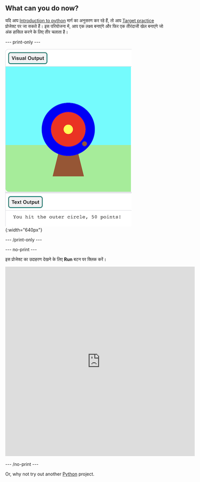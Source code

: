 ## What can you do now?

यदि आप [Introduction to python](https://projects.raspberrypi.org/en/raspberrypi/python-intro) मार्ग का अनुसरण कर रहे हैं, तो आप [Target practice](https://projects.raspberrypi.org/en/projects/target-practice) प्रोजेक्ट पर जा सकते हैं। इस परियोजना में, आप एक लक्ष्य बनाएंगे और फिर एक तीरंदाजी खेल बनाएंगे जो अंक हासिल करने के लिए तीर चलाता है।

--- print-only ---

![An archery target with a hit point on the outer circle. The text 'You hit the outer circle, 50 points!' is displayed underneath](images/blue-points.png){:width="640px"}

--- /print-only ---

--- no-print ---

इस प्रोजेक्ट का उदाहरण देखने के लिए **Run** बटन पर क्लिक करें।

<iframe src="https://editor.raspberrypi.org/en/embed/viewer/target-practice-solution" width="600" height="600" frameborder="0" marginwidth="0" marginheight="0" allowfullscreen>
</iframe>

--- /no-print ---

Or, why not try out another [Python](https://projects.raspberrypi.org/en/projects?software%5B%5D=python) project.


